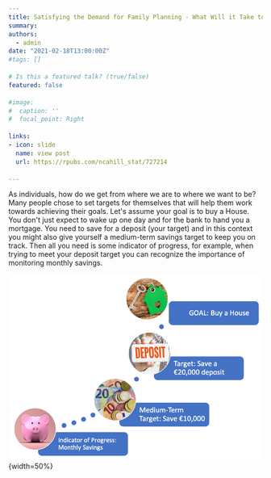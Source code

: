 ```yaml
---
title: Satisfying the Demand for Family Planning - What Will it Take to Meet a 75% Benchmark by 2030?
summary: 
authors:
  - admin
date: "2021-02-18T13:00:00Z"
#tags: []

# Is this a featured talk? (true/false)
featured: false

#image:
#  caption: ''
#  focal_point: Right

links:
- icon: slide
  name: view post
  url: https://rpubs.com/ncahill_stat/727214
  
---
```


As individuals, how do we get from where we are to where we want to be? Many people chose to set targets for themselves that will help them work towards achieving their goals. Let's assume your goal is to buy a House. You don't just expect to wake up one day and for the bank to hand you a mortgage. You need to save for a deposit (your target) and in this context you might also give yourself a medium-term savings target to keep you on track. Then all you need is some indicator of progress, for example, when trying to meet your deposit target you can recognize the importance of monitoring monthly savings. 

![](./buy_house_goal.png){width=50%}

